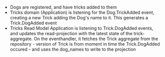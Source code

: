 - Dogs are registered, and have tricks added to them
- Tricks domain (Application) is listening for the Dog.TrickAdded event, creating a new Trick adding the Dog's name to it. This generates a Trick.DogAdded event
- Tricks Read Model Application is listening to Trick.DogAdded events, and updates the read-projection with the latest state of the trick-aggregate. On the eventhandler, it fetches the Trick aggregate from the repository - version of Trick is from moment in time the Trick.DogAdded occured - and uses the dog_names to write to the projection

